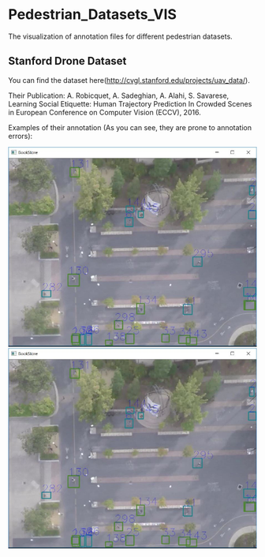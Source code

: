 # Pedestrian_Datasets_VIS
The visualization of annotation files for different pedestrian datasets.

## Stanford Drone Dataset
You can find the dataset here(http://cvgl.stanford.edu/projects/uav_data/).

Their Publication:
A. Robicquet, A. Sadeghian, A. Alahi, S. Savarese, Learning Social Etiquette: Human Trajectory Prediction In Crowded Scenes in European Conference on Computer Vision (ECCV), 2016.

Examples of their annotation (As you can see, they are prone to annotation errors):

![example of SDD](https://github.com/SajjadMzf/Pedestrian_Datasets_VIS/blob/master/Stanford_Drone_Visualization/stanford_drone.JPG)
![example of SDD](https://github.com/SajjadMzf/Pedestrian_Datasets_VIS/blob/master/Stanford_Drone_Visualization/stanford_drone.JPG)
